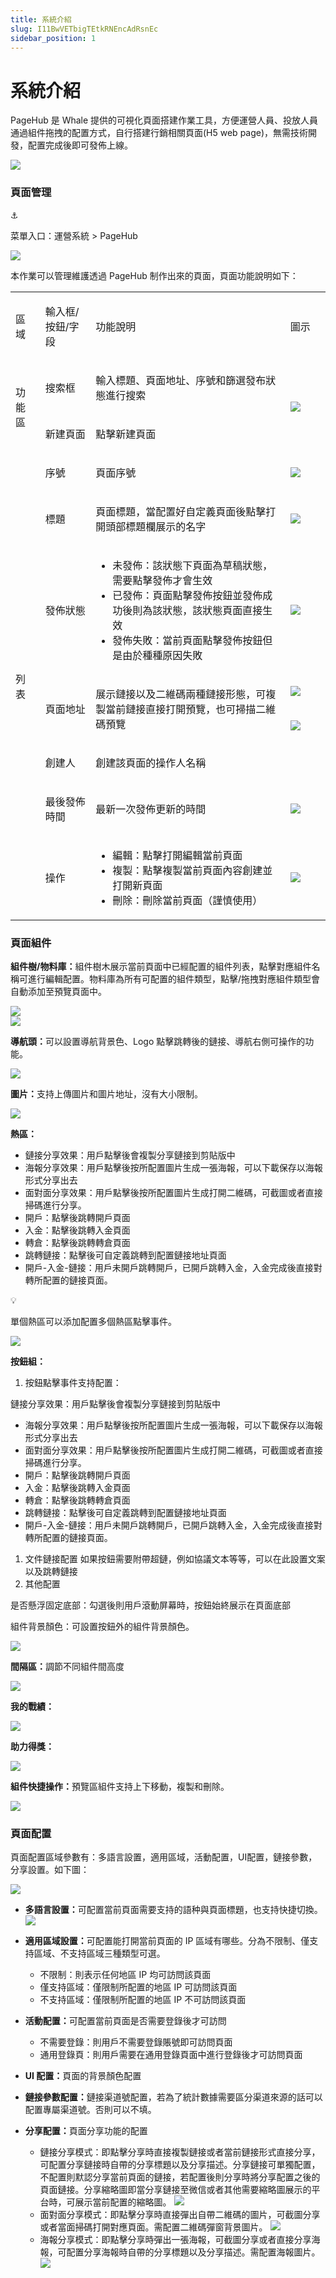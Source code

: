 ```yaml
---
title: 系統介紹
slug: I11BwVETbigTEtkRNEncAdRsnEc
sidebar_position: 1
---
```



# 系統介紹

PageHub 是 Whale 提供的可視化頁面搭建作業工具，方便運營人員、投放人員通過組件拖拽的配置方式，自行搭建行銷相關頁面(H5 web page)，無需技術開發，配置完成後即可發佈上線。

<img src="/assets/QNumboKYuoS5qUxsoSsczZGFnX1.png" src-width="2782" src-height="2032"/>

### 頁面管理

<div class="callout callout-bg-6 callout-border-6">
<div class='callout-emoji'>⚓</div>
<p>菜單入口：運營系統 &gt; PageHub</p>
</div>

<img src="/assets/A2xbb9akyoaFX9xJzo1cR0VBn9g.png" src-width="2758" src-height="1420" align="center"/>

本作業可以管理維護透過 PageHub 制作出來的頁面，頁面功能說明如下：

<table>
<colgroup>
<col width="65"/>
<col width="128"/>
<col width="574"/>
<col width="100"/>
</colgroup>
<tbody>
<tr><td><p>區域</p></td><td><p>輸入框/按鈕/字段</p></td><td><p>功能說明</p></td><td><p>圖示</p></td></tr>
<tr><td rowspan="2"><p>功能區</p></td><td><p>搜索框</p></td><td><p>輸入標題、頁面地址、序號和篩選發布狀態進行搜索</p></td><td rowspan="2"><img src="/assets/PZHNbJLHio3dPmxrKTBcl9WdnJe.png" src-width="1280" src-height="554" align="center"/></td></tr>
<tr><td><p>新建頁面</p></td><td><p>點擊新建頁面</p></td></tr>
<tr><td rowspan="8"><p>列表</p></td><td><p>序號</p></td><td><p>頁面序號</p></td><td><img src="/assets/P0mHb8QUSo5EJOxlEENcENk8n7g.png" src-width="2276" src-height="1330" align="center"/></td></tr>
<tr><td><p>標題</p></td><td><p>頁面標題，當配置好自定義頁面後點擊打開頭部標題欄展示的名字</p></td><td><img src="/assets/UDCzbMwNHo9QUnxo0VdcP9ZWnLg.png" src-width="2244" src-height="1318" align="center"/></td></tr>
<tr><td><p>發佈狀態</p></td><td><ul>
<li>未發佈：該狀態下頁面為草稿狀態，需要點擊發佈才會生效</li>
<li>已發佈：頁面點擊發佈按鈕並發佈成功後則為該狀態，該狀態頁面直接生效</li>
<li>發佈失敗：當前頁面點擊發佈按鈕但是由於種種原因失敗</li>
</ul></td><td><img src="/assets/EkJrbOOFeoDvvCxfZ7scWOiVndf.png" src-width="2256" src-height="1308" align="center"/></td></tr>
<tr><td rowspan="2"><p>頁面地址</p></td><td rowspan="2"><p>展示鏈接以及二維碼兩種鏈接形態，可複製當前鏈接直接打開預覽，也可掃描二維碼預覽</p></td><td><img src="/assets/NAADbhZduoP3Ynxtl7ickeIAndb.png" src-width="3306" src-height="918" align="center"/></td></tr>
<tr><td><img src="/assets/HhjOb6hb2oXlEnxJ5vHc43sJnoa.png" src-width="3286" src-height="1002" align="center"/></td></tr>
<tr><td><p>創建人</p></td><td><p>創建該頁面的操作人名稱</p></td><td></td></tr>
<tr><td><p>最後發佈時間</p></td><td><p>最新一次發佈更新的時間</p></td><td><img src="/assets/EVRqbgHocoFg8JxGJ18cLgB8nHd.png" src-width="2224" src-height="1284" align="center"/></td></tr>
<tr><td><p>操作</p></td><td><ul>
<li>編輯：點擊打開編輯當前頁面</li>
<li>複製：點擊複製當前頁面內容創建並打開新頁面</li>
<li>刪除：刪除當前頁面（謹慎使用）</li>
</ul></td><td><img src="/assets/I0y3beQTFo8r69xwlVBcEdvznpe.png" src-width="2248" src-height="1256" align="center"/></td></tr>
</tbody>
</table>

### 頁面組件

<b>組件樹/物料庫：</b>組件樹木展示當前頁面中已經配置的組件列表，點擊對應組件名稱可進行編輯配置。物料庫為所有可配置的組件類型，點擊/拖拽對應組件類型會自動添加至預覽頁面中。

<div class="flex gap-3 columns-2" column-size="2">
<div class="w-[50%]" width-ratio="50">
<img src="/assets/U1RobSbOko0NeGxVaIGcjPkNnRg.png" src-width="664" src-height="754" align="center"/>
</div>
<div class="w-[50%]" width-ratio="50">
<img src="/assets/Xbv6b3d7Uo7BlVxwQ1kcHuprnLd.png" src-width="690" src-height="1268" align="center"/>
</div>
</div>

<b>導航頭：</b>可以設置導航背景色、Logo 點擊跳轉後的鏈接、導航右側可操作的功能。

<img src="/assets/LAEibgZUYoN7WMxtj6ccFxVkn3e.png" src-width="3828" src-height="1946" align="center"/>

<b>圖片：</b>支持上傳圖片和圖片地址，沒有大小限制。

<img src="/assets/QOSVbage3okHOIxNxFucfyf0nxc.png" src-width="3822" src-height="1928" align="center"/>

<b>熱區：</b>

- 鏈接分享效果：用戶點擊後會複製分享鏈接到剪貼版中
- 海報分享效果：用戶點擊後按所配置圖片生成一張海報，可以下載保存以海報形式分享出去
- 面對面分享效果：用戶點擊後按所配置圖片生成打開二維碼，可截圖或者直接掃碼進行分享。
- 開戶：點擊後跳轉開戶頁面
- 入金：點擊後跳轉入金頁面
- 轉倉：點擊後跳轉轉倉頁面
- 跳轉鏈接：點擊後可自定義跳轉到配置鏈接地址頁面
- 開戶-入金-鏈接：用戶未開戶跳轉開戶，已開戶跳轉入金，入金完成後直接對轉所配置的鏈接頁面。

<div class="callout callout-bg-3 callout-border-3">
<div class='callout-emoji'>💡</div>
<p>單個熱區可以添加配置多個熱區點擊事件。</p>
</div>

<img src="/assets/PuFhbBpJ6opZp9xW9vbc1BLKnOf.png" src-width="3812" src-height="1942" align="center"/>

<b>按鈕組：</b>

1. 按鈕點擊事件支持配置：

鏈接分享效果：用戶點擊後會複製分享鏈接到剪貼版中
- 海報分享效果：用戶點擊後按所配置圖片生成一張海報，可以下載保存以海報形式分享出去
- 面對面分享效果：用戶點擊後按所配置圖片生成打開二維碼，可截圖或者直接掃碼進行分享。
- 開戶：點擊後跳轉開戶頁面
- 入金：點擊後跳轉入金頁面
- 轉倉：點擊後跳轉轉倉頁面
- 跳轉鏈接：點擊後可自定義跳轉到配置鏈接地址頁面
- 開戶-入金-鏈接：用戶未開戶跳轉開戶，已開戶跳轉入金，入金完成後直接對轉所配置的鏈接頁面。
1. 文件鏈接配置
如果按鈕需要附帶超鏈，例如協議文本等等，可以在此設置文案以及跳轉鏈接
1. 其他配置

是否懸浮固定底部：勾選後則用戶滾動屏幕時，按鈕始終展示在頁面底部

組件背景顏色：可設置按鈕外的組件背景顏色。

<img src="/assets/GZGBbqBNGoPoIgxtOq7cym9wnEh.png" src-width="3792" src-height="1948" align="center"/>

<b>間隔區：</b>調節不同組件間高度

<img src="/assets/JbpRbGOvOoipkixUdnPcpnTFnQc.png" src-width="3810" src-height="1952" align="center"/>

<b>我的戰績：</b>

<img src="/assets/H4CcbACC1o8XGLxfBzCcTC4VnYg.png" src-width="3824" src-height="1918" align="center"/>

<b>助力得獎：</b>

<img src="/assets/FxJfbNUOLowS5jxGRKJcPtponWd.png" src-width="3786" src-height="1868" align="center"/>

<b>組件快捷操作：</b>預覽區組件支持上下移動，複製和刪除。

<img src="/assets/Tp0KbT1LBoj4nTx511ocArPUndg.png" src-width="2406" src-height="1832"/>

### 頁面<b>配置</b>

頁面配置區域參數有：多語言設置，適用區域，活動配置，UI配置，鏈接參數，分享設置。如下圖：

<img src="/assets/WKSTbprfqoHdqTx0qiJcYP16n5g.png" src-width="696" src-height="632"/>

- <b>多語言設置：</b>可配置當前頁面需要支持的語种與頁面標題，也支持快捷切換。
    <img src="/assets/FZX3bHPF9oRR7bx0gqycC7X7n6d.png" src-width="800" src-height="356"/>

- <b>適用區域設置：</b>可配置能打開當前頁面的 IP 區域有哪些。分為不限制、僅支持區域、不支持區域三種類型可選。
    - 不限制：則表示任何地區 IP 均可訪問該頁面
    - 僅支持區域：僅限制所配置的地區 IP 可訪問該頁面
    - 不支持區域：僅限制所配置的地區 IP 不可訪問該頁面

- <b>活動配置：</b>可配置當前頁面是否需要登錄後才可訪問
    - 不需要登錄：則用戶不需要登錄賬號即可訪問頁面
    - 通用登錄頁：則用戶需要在通用登錄頁面中進行登錄後才可訪問頁面

- <b>UI 配置：</b>頁面的背景顏色配置
- <b>鏈接參數配置：</b>鏈接渠道號配置，若為了統計數據需要區分渠道來源的話可以配置專屬渠道號。否則可以不填。
- <b>分享配置</b><b>：</b>頁面分享功能的配置
    - 鏈接分享模式：即點擊分享時直接複製鏈接或者當前鏈接形式直接分享，可配置分享鏈接時自帶的分享標題以及分享描述。分享鏈接可單獨配置，不配置則默認分享當前頁面的鏈接，若配置後則分享時將分享配置之後的頁面鏈接。分享縮略圖即當分享鏈接至微信或者其他需要縮略圖展示的平台時，可展示當前配置的縮略圖。
        <img src="/assets/UtvRbJycMo6QRgxJdyBckiKynDd.png" src-width="644" src-height="900"/>
    - 面對面分享模式：即點擊分享時直接彈出自帶二維碼的圖片，可截圖分享或者當面掃碼打開對應頁面。需配置二維碼彈窗背景圖片。
        <img src="/assets/D4grbNG0Co07SSxqZmac5lWgnbc.png" src-width="622" src-height="554"/>
    - 海報分享模式：即點擊分享時彈出一張海報，可截圖分享或者直接分享海報，可配置分享海報時自帶的分享標題以及分享描述。需配置海報圖片。
        <img src="/assets/I6aTbhPgzoVKPFxc8WVcF3ebnid.png" src-width="622" src-height="882"/>

